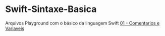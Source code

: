 # Swift-Sintaxe-Basica
 Arquivos Playground com o básico da linguagem Swift
[01 - Comentarios e Variaveis](https://github.com/matheusamendola/Swift-Sintaxe-Basica/blob/master/Arquivos/01%20-%20Comentarios%20e%20Variaveis.playground/Contents.swift)

